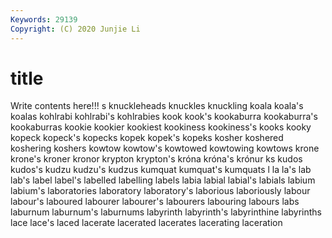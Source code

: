 ```yaml
---
Keywords: 29139
Copyright: (C) 2020 Junjie Li
---
```


# title

Write contents here!!!
s 
knuckleheads 
knuckles 
knuckling
koala 
koala's 
koalas 
kohlrabi 
kohlrabi's 
kohlrabies 
kook 
kook's 
kookaburra 
kookaburra's
kookaburras 
kookie 
kookier 
kookiest 
kookiness 
kookiness's 
kooks 
kooky 
kopeck 
kopeck's
kopecks 
kopek 
kopek's 
kopeks 
kosher 
koshered 
koshering 
koshers 
kowtow 
kowtow's
kowtowed 
kowtowing 
kowtows 
krone 
krone's 
kroner 
kronor 
krypton 
krypton's 
króna
króna's 
krónur 
ks 
kudos 
kudos's 
kudzu 
kudzu's 
kudzus 
kumquat 
kumquat's
kumquats 
l 
la 
la's 
lab 
lab's 
label 
label's 
labelled 
labelling
labels 
labia 
labial 
labial's 
labials 
labium 
labium's 
laboratories 
laboratory 
laboratory's
laborious 
laboriously 
labour 
labour's 
laboured 
labourer 
labourer's 
labourers 
labouring 
labours
labs 
laburnum 
laburnum's 
laburnums 
labyrinth 
labyrinth's 
labyrinthine 
labyrinths 
lace 
lace's
laced 
lacerate 
lacerated 
lacerates 
lacerating 
laceration 
